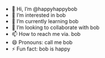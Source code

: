 - 👋 Hi, I’m @happyhappybob
- 👀 I’m interested in bob
- 🌱 I’m currently learning bob
- 💞️ I’m looking to collaborate with bob
- 📫 How to reach me via. bob
- 😄 Pronouns: call me bob
- ⚡ Fun fact: bob is happy

<!---
happyhappybob/happyhappybob is a ✨ special ✨ repository because its `README.md` (this file) appears on your GitHub profile.
You can click the Preview link to take a look at your changes.
--->
